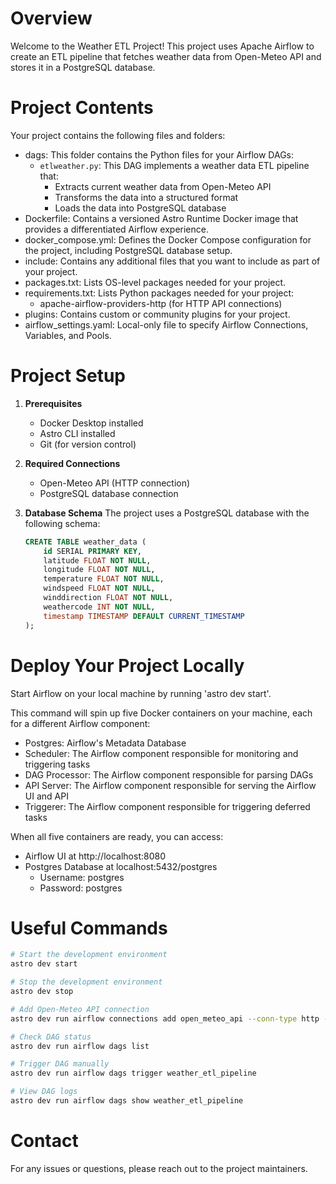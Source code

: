 Overview
========

Welcome to the Weather ETL Project! This project uses Apache Airflow to create an ETL pipeline that fetches weather data from Open-Meteo API and stores it in a PostgreSQL database.

Project Contents
================

Your project contains the following files and folders:

- dags: This folder contains the Python files for your Airflow DAGs:
    - `etlweather.py`: This DAG implements a weather data ETL pipeline that:
        - Extracts current weather data from Open-Meteo API
        - Transforms the data into a structured format
        - Loads the data into PostgreSQL database
- Dockerfile: Contains a versioned Astro Runtime Docker image that provides a differentiated Airflow experience.
- docker_compose.yml: Defines the Docker Compose configuration for the project, including PostgreSQL database setup.
- include: Contains any additional files that you want to include as part of your project.
- packages.txt: Lists OS-level packages needed for your project.
- requirements.txt: Lists Python packages needed for your project:
    - apache-airflow-providers-http (for HTTP API connections)
- plugins: Contains custom or community plugins for your project.
- airflow_settings.yaml: Local-only file to specify Airflow Connections, Variables, and Pools.

Project Setup
============

1. **Prerequisites**
   - Docker Desktop installed
   - Astro CLI installed
   - Git (for version control)

2. **Required Connections**
   - Open-Meteo API (HTTP connection)
   - PostgreSQL database connection

3. **Database Schema**
   The project uses a PostgreSQL database with the following schema:
   ```sql
   CREATE TABLE weather_data (
       id SERIAL PRIMARY KEY,
       latitude FLOAT NOT NULL,
       longitude FLOAT NOT NULL,
       temperature FLOAT NOT NULL,
       windspeed FLOAT NOT NULL,
       winddirection FLOAT NOT NULL,
       weathercode INT NOT NULL,
       timestamp TIMESTAMP DEFAULT CURRENT_TIMESTAMP
   );
   ```

Deploy Your Project Locally
===========================

Start Airflow on your local machine by running 'astro dev start'.

This command will spin up five Docker containers on your machine, each for a different Airflow component:

- Postgres: Airflow's Metadata Database
- Scheduler: The Airflow component responsible for monitoring and triggering tasks
- DAG Processor: The Airflow component responsible for parsing DAGs
- API Server: The Airflow component responsible for serving the Airflow UI and API
- Triggerer: The Airflow component responsible for triggering deferred tasks

When all five containers are ready, you can access:
- Airflow UI at http://localhost:8080
- Postgres Database at localhost:5432/postgres
  - Username: postgres
  - Password: postgres

Useful Commands
==============

```bash
# Start the development environment
astro dev start

# Stop the development environment
astro dev stop

# Add Open-Meteo API connection
astro dev run airflow connections add open_meteo_api --conn-type http --conn-host https://api.open-meteo.com

# Check DAG status
astro dev run airflow dags list

# Trigger DAG manually
astro dev run airflow dags trigger weather_etl_pipeline

# View DAG logs
astro dev run airflow dags show weather_etl_pipeline
```

Contact
=======

For any issues or questions, please reach out to the project maintainers.
